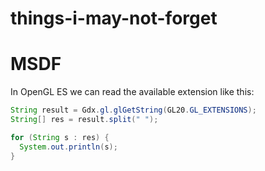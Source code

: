 # things-i-may-not-forget



# MSDF

In OpenGL ES we can read the available extension like this:
```java
String result = Gdx.gl.glGetString(GL20.GL_EXTENSIONS);
String[] res = result.split(" ");

for (String s : res) {
  System.out.println(s);
}
```





